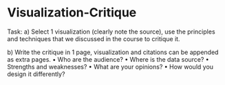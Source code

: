 # Visualization-Critique
Task:
a) Select 1 visualization (clearly note the source), use the principles and techniques
that we discussed in the course to critique it.

b) Write the critique in 1 page, visualization and citations can be appended as extra
pages.
• Who are the audience?
• Where is the data source?
• Strengths and weaknesses?
• What are your opinions?
• How would you design it differently?
